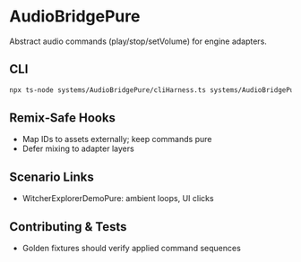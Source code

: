 # AudioBridgePure

Abstract audio commands (play/stop/setVolume) for engine adapters.

## CLI
```bash
npx ts-node systems/AudioBridgePure/cliHarness.ts systems/AudioBridgePure/fixtures/audio.json
```

## Remix‑Safe Hooks
- Map IDs to assets externally; keep commands pure
- Defer mixing to adapter layers

## Scenario Links
- WitcherExplorerDemoPure: ambient loops, UI clicks

## Contributing & Tests
- Golden fixtures should verify applied command sequences